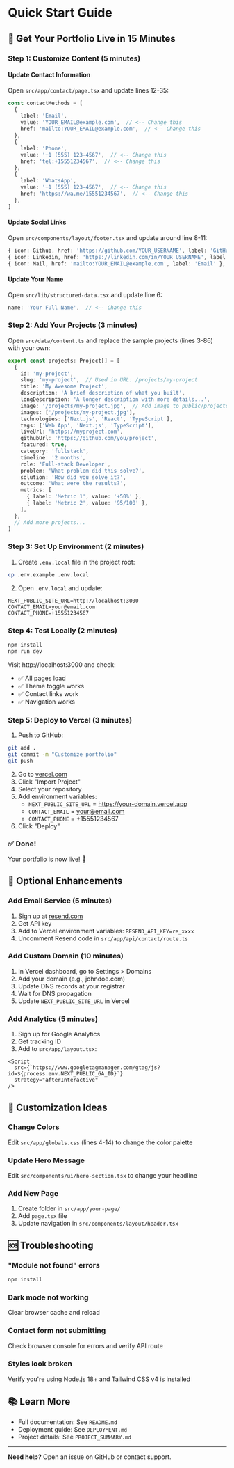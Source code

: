 # Quick Start Guide

## 🚀 Get Your Portfolio Live in 15 Minutes

### Step 1: Customize Content (5 minutes)

#### Update Contact Information
Open `src/app/contact/page.tsx` and update lines 12-35:
```typescript
const contactMethods = [
  {
    label: 'Email',
    value: 'YOUR_EMAIL@example.com',  // <-- Change this
    href: 'mailto:YOUR_EMAIL@example.com',  // <-- Change this
  },
  {
    label: 'Phone',
    value: '+1 (555) 123-4567',  // <-- Change this
    href: 'tel:+15551234567',  // <-- Change this
  },
  {
    label: 'WhatsApp',
    value: '+1 (555) 123-4567',  // <-- Change this
    href: 'https://wa.me/15551234567',  // <-- Change this
  },
]
```

#### Update Social Links
Open `src/components/layout/footer.tsx` and update around line 8-11:
```typescript
{ icon: Github, href: 'https://github.com/YOUR_USERNAME', label: 'GitHub' },
{ icon: Linkedin, href: 'https://linkedin.com/in/YOUR_USERNAME', label: 'LinkedIn' },
{ icon: Mail, href: 'mailto:YOUR_EMAIL@example.com', label: 'Email' },
```

#### Update Your Name
Open `src/lib/structured-data.tsx` and update line 6:
```typescript
name: 'Your Full Name',  // <-- Change this
```

### Step 2: Add Your Projects (3 minutes)

Open `src/data/content.ts` and replace the sample projects (lines 3-86) with your own:

```typescript
export const projects: Project[] = [
  {
    id: 'my-project',
    slug: 'my-project',  // Used in URL: /projects/my-project
    title: 'My Awesome Project',
    description: 'A brief description of what you built',
    longDescription: 'A longer description with more details...',
    image: '/projects/my-project.jpg',  // Add image to public/projects/
    images: ['/projects/my-project.jpg'],
    technologies: ['Next.js', 'React', 'TypeScript'],
    tags: ['Web App', 'Next.js', 'TypeScript'],
    liveUrl: 'https://myproject.com',
    githubUrl: 'https://github.com/you/project',
    featured: true,
    category: 'fullstack',
    timeline: '2 months',
    role: 'Full-stack Developer',
    problem: 'What problem did this solve?',
    solution: 'How did you solve it?',
    outcome: 'What were the results?',
    metrics: [
      { label: 'Metric 1', value: '+50%' },
      { label: 'Metric 2', value: '95/100' },
    ],
  },
  // Add more projects...
]
```

### Step 3: Set Up Environment (2 minutes)

1. Create `.env.local` file in the project root:
```bash
cp .env.example .env.local
```

2. Open `.env.local` and update:
```env
NEXT_PUBLIC_SITE_URL=http://localhost:3000
CONTACT_EMAIL=your@email.com
CONTACT_PHONE=+15551234567
```

### Step 4: Test Locally (2 minutes)

```bash
npm install
npm run dev
```

Visit http://localhost:3000 and check:
- ✅ All pages load
- ✅ Theme toggle works
- ✅ Contact links work
- ✅ Navigation works

### Step 5: Deploy to Vercel (3 minutes)

1. Push to GitHub:
```bash
git add .
git commit -m "Customize portfolio"
git push
```

2. Go to [vercel.com](https://vercel.com)
3. Click "Import Project"
4. Select your repository
5. Add environment variables:
   - `NEXT_PUBLIC_SITE_URL` = https://your-domain.vercel.app
   - `CONTACT_EMAIL` = your@email.com
   - `CONTACT_PHONE` = +15551234567
6. Click "Deploy"

### ✅ Done!

Your portfolio is now live! 🎉

## 📝 Optional Enhancements

### Add Email Service (5 minutes)
1. Sign up at [resend.com](https://resend.com)
2. Get API key
3. Add to Vercel environment variables: `RESEND_API_KEY=re_xxxx`
4. Uncomment Resend code in `src/app/api/contact/route.ts`

### Add Custom Domain (10 minutes)
1. In Vercel dashboard, go to Settings > Domains
2. Add your domain (e.g., johndoe.com)
3. Update DNS records at your registrar
4. Wait for DNS propagation
5. Update `NEXT_PUBLIC_SITE_URL` in Vercel

### Add Analytics (5 minutes)
1. Sign up for Google Analytics
2. Get tracking ID
3. Add to `src/app/layout.tsx`:
```tsx
<Script
  src={`https://www.googletagmanager.com/gtag/js?id=${process.env.NEXT_PUBLIC_GA_ID}`}
  strategy="afterInteractive"
/>
```

## 🎨 Customization Ideas

### Change Colors
Edit `src/app/globals.css` (lines 4-14) to change the color palette

### Update Hero Message
Edit `src/components/ui/hero-section.tsx` to change your headline

### Add New Page
1. Create folder in `src/app/your-page/`
2. Add `page.tsx` file
3. Update navigation in `src/components/layout/header.tsx`

## 🆘 Troubleshooting

### "Module not found" errors
```bash
npm install
```

### Dark mode not working
Clear browser cache and reload

### Contact form not submitting
Check browser console for errors and verify API route

### Styles look broken
Verify you're using Node.js 18+ and Tailwind CSS v4 is installed

## 📚 Learn More

- Full documentation: See `README.md`
- Deployment guide: See `DEPLOYMENT.md`
- Project details: See `PROJECT_SUMMARY.md`

---

**Need help?** Open an issue on GitHub or contact support.
